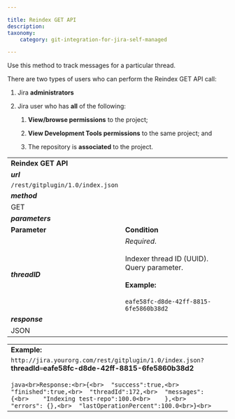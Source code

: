 ```yaml
---

title: Reindex GET API
description:
taxonomy:
    category: git-integration-for-jira-self-managed

---
```

Use this method to track messages for a particular thread.

There are two types of users who can perform the Reindex GET API call:

1.  Jira **administrators**

2.  Jira user who has **all** of the following:

    1.  **View/browse permissions** to the project;

    2.  **View Development Tools permissions** to the same project; and

    3.  The repository is **associated** to the project.


|     |     |
| --- | --- |
| **Reindex GET API** |     |
| _**url**_ |     |
| `/rest/gitplugin/1.0/index.json` |     |
| _**method**_ |     |
| GET |     |
| _**parameters**_ |     |
| **Parameter** | **Condition** |
| _**threadID**_ | _Required_.<br><br>Indexer thread ID (UUID).  Query parameter.<br><br>**Example:**<br><br>`eafe58fc-d8de-42ff-8815-6fe5860b38d2` |
| _**response**_ |     |
| JSON |     |

|     |
| --- |
| **Example:** |
| `http://jira.yourorg.com/rest/gitplugin/1.0/index.json?`**threadId**`=`**eafe58fc-d8de-42ff-8815-6fe5860b38d2**<br><br>```java<br>Response:<br>{<br>  "success":true,<br>  "finished":true,<br>  "threadId":172,<br>  "messages": {<br>    "Indexing test-repo":100.0<br>    },<br>  "errors": {},<br>  "lastOperationPercent":100.0<br>}<br>``` |

